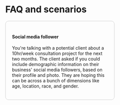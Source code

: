 # FAQ and scenarios

<div style="padding: 20px; border: 1px solid #ccc; border-radius: 10px; width: 300px; display: inline-block;">
  <h4>Social media follower</h4>
  <p>You're talking with a potential client about a 10hr/week consultation project for the next two months.  The client asked if you could include demographic information on their business' social media followers, based on their profile and photo.  They are hoping this can be across a bunch of dimensions like age, location, race, and gender.</p>
</div>